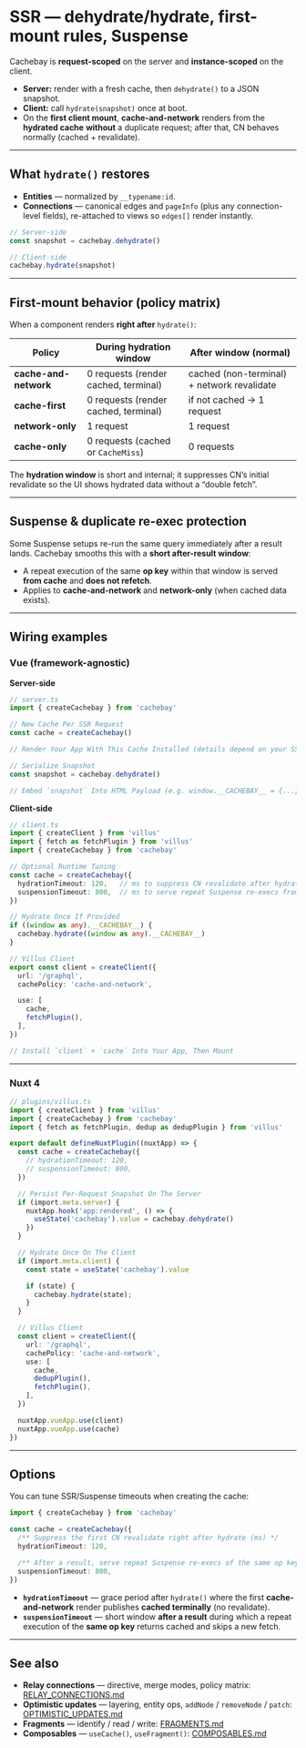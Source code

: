 # SSR — dehydrate/hydrate, first-mount rules, Suspense

Cachebay is **request-scoped** on the server and **instance-scoped** on the client.

- **Server:** render with a fresh cache, then `dehydrate()` to a JSON snapshot.
- **Client:** call `hydrate(snapshot)` once at boot.
- On the **first client mount**, **cache-and-network** renders from the **hydrated cache** **without** a duplicate request; after that, CN behaves normally (cached + revalidate).

---

## What `hydrate()` restores

- **Entities** — normalized by `__typename:id`.
- **Connections** — canonical edges and `pageInfo` (plus any connection-level fields), re-attached to views so `edges[]` render instantly.

```ts
// Server-side
const snapshot = cachebay.dehydrate()

// Client-side
cachebay.hydrate(snapshot)
```

---

## First-mount behavior (policy matrix)

When a component renders **right after** `hydrate()`:

| Policy              | During hydration window                     | After window (normal)                      |
|---------------------|---------------------------------------------|--------------------------------------------|
| **cache-and-network** | 0 requests (render cached, terminal)         | cached (non-terminal) + network revalidate |
| **cache-first**       | 0 requests (render cached, terminal)         | if not cached → 1 request                   |
| **network-only**      | 1 request                                     | 1 request                                   |
| **cache-only**        | 0 requests (cached or `CacheMiss`)        | 0 requests                                  |

The **hydration window** is short and internal; it suppresses CN’s initial revalidate so the UI shows hydrated data without a “double fetch”.

---

## Suspense & duplicate re-exec protection

Some Suspense setups re-run the same query immediately after a result lands. Cachebay smooths this with a **short after-result window**:

- A repeat execution of the same **op key** within that window is served **from cache** and **does not refetch**.
- Applies to **cache-and-network** and **network-only** (when cached data exists).

---

## Wiring examples

### Vue (framework-agnostic)

**Server-side**

```ts
// server.ts
import { createCachebay } from 'cachebay'

// New Cache Per SSR Request
const cache = createCachebay()

// Render Your App With This Cache Installed (details depend on your SSR stack)

// Serialize Snapshot
const snapshot = cachebay.dehydrate()

// Embed `snapshot` Into HTML Payload (e.g. window.__CACHEBAY__ = {...})
```

**Client-side**

```ts
// client.ts
import { createClient } from 'villus'
import { fetch as fetchPlugin } from 'villus'
import { createCachebay } from 'cachebay'

// Optional Runtime Tuning
const cache = createCachebay({
  hydrationTimeout: 120,   // ms to suppress CN revalidate after hydrate
  suspensionTimeout: 800,  // ms to serve repeat Suspense re-execs from cache
})

// Hydrate Once If Provided
if ((window as any).__CACHEBAY__) {
  cachebay.hydrate((window as any).__CACHEBAY__)
}

// Villus Client
export const client = createClient({
  url: '/graphql',
  cachePolicy: 'cache-and-network',

  use: [
    cache,
    fetchPlugin(),
  ],
})

// Install `client` + `cache` Into Your App, Then Mount
```

---

### Nuxt 4

```ts
// plugins/villus.ts
import { createClient } from 'villus'
import { createCachebay } from 'cachebay'
import { fetch as fetchPlugin, dedup as dedupPlugin } from 'villus'

export default defineNuxtPlugin((nuxtApp) => {
  const cache = createCachebay({
    // hydrationTimeout: 120,
    // suspensionTimeout: 800,
  })

  // Persist Per-Request Snapshot On The Server
  if (import.meta.server) {
    nuxtApp.hook('app:rendered', () => {
      useState('cachebay').value = cachebay.dehydrate()
    })
  }

  // Hydrate Once On The Client
  if (import.meta.client) {
    const state = useState('cachebay').value

    if (state) {
      cachebay.hydrate(state);
    }
  }

  // Villus Client
  const client = createClient({
    url: '/graphql',
    cachePolicy: 'cache-and-network',
    use: [
      cache,
      dedupPlugin(),
      fetchPlugin(),
    ],
  })

  nuxtApp.vueApp.use(client)
  nuxtApp.vueApp.use(cache)
})
```

---

## Options

You can tune SSR/Suspense timeouts when creating the cache:

```ts
import { createCachebay } from 'cachebay'

const cache = createCachebay({
  /** Suppress the first CN revalidate right after hydrate (ms) */
  hydrationTimeout: 120,

  /** After a result, serve repeat Suspense re-execs of the same op key from cache (ms) */
  suspensionTimeout: 800,
})
```

- **`hydrationTimeout`** — grace period after `hydrate()` where the first **cache-and-network** render publishes **cached terminally** (no revalidate).
- **`suspensionTimeout`** — short window **after a result** during which a repeat execution of the **same op key** returns cached and skips a new fetch.

---

## See also

- **Relay connections** — directive, merge modes, policy matrix: [RELAY_CONNECTIONS.md](./RELAY_CONNECTIONS.md)
- **Optimistic updates** — layering, entity ops, `addNode` / `removeNode` / `patch`: [OPTIMISTIC_UPDATES.md](./OPTIMISTIC_UPDATES.md)
- **Fragments** — identify / read / write: [FRAGMENTS.md](./FRAGMENTS.md)
- **Composables** — `useCache()`, `useFragment()`: [COMPOSABLES.md](./COMPOSABLES.md)
